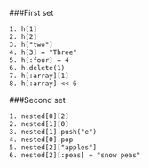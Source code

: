 ###First set

```
1. h[1]
2. h[2]
3. h["two"]
4. h[3] = "Three"
5. h[:four] = 4
6. h.delete(1)
7. h[:array][1]
8. h[:array] << 6
```

###Second set

```
1. nested[0][2]
2. nested[1][0]
3. nested[1].push("e")
4. nested[0].pop
5. nested[2]["apples"]
6. nested[2][:peas] = "snow peas"
```